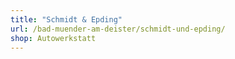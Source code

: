 ```yaml
---
title: "Schmidt & Epding"
url: /bad-muender-am-deister/schmidt-und-epding/
shop: Autowerkstatt
---
```

